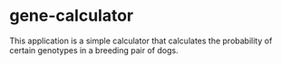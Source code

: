 # gene-calculator
This application is a simple calculator that calculates the probability of certain genotypes in a breeding pair of dogs.